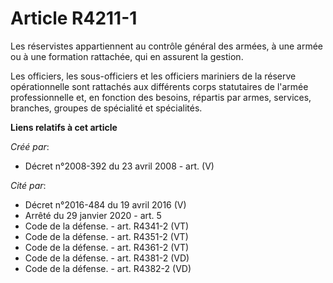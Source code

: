 # Article R4211-1

Les réservistes appartiennent au contrôle général des armées, à une armée ou à une formation rattachée, qui en assurent la
gestion.

Les officiers, les sous-officiers et les officiers mariniers de la réserve opérationnelle sont rattachés aux différents corps
statutaires de l'armée professionnelle et, en fonction des besoins, répartis par armes, services, branches, groupes de
spécialité et spécialités.

**Liens relatifs à cet article**

_Créé par_:

  - Décret n°2008-392 du 23 avril 2008 - art. (V)

_Cité par_:

  - Décret n°2016-484 du 19 avril 2016 (V)
  - Arrêté du 29 janvier 2020 - art. 5
  - Code de la défense. - art. R4341-2 (VT)
  - Code de la défense. - art. R4351-2 (VT)
  - Code de la défense. - art. R4361-2 (VT)
  - Code de la défense. - art. R4381-2 (VD)
  - Code de la défense. - art. R4382-2 (VD)
